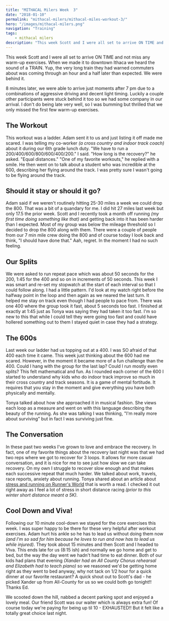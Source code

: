 ```yaml
---
title: "MITHACAL Milers Week  3"
date: "2018-01-10"
permalink: "mithacal-milers/mithacal-miles-workout-3/"
hero: "/images/mithacal-milers.png"
navigation: "Training"
tags:
    - mithacal milers
description: "This week Scott and I were all set to arrive ON TIME and not miss any warm-up exercises. When we made it to downtown Ithaca we heard the sound of a TRAIN. Yup, the very long train they had warned commuters about was coming through an hour and a half later than expected. We were behind it."
---
```


This week Scott and I were all set to arrive ON TIME and not miss any warm-up exercises. When we made it to downtown Ithaca we heard the sound of a TRAIN. Yup, the very long train they had warned commuters about was coming through an hour and a half later than expected. We were behind it.

8 minutes later, we were able to arrive just moments after 7 pm due to a combinations of aggressive driving and decent light timing. Luckily a couple other participants were stuck behind it too so we had some company in our arrival. I don't do being late very well, so I was bumming but thrilled that we only missed the first few warm-up exercises.

## The Workout

This workout was a ladder. Adam sent it to us and just listing it off made me scared. I was telling my co-worker _(a cross country and indoor track coach)_ about it during our 6th grade lunch duty. "We have to run a 200/400/600/800/600/400/200." I said. "How long is the recovery?" he asked. "Equal distances." "One of my favorite workouts," he replied with a smile. He then went on to talk about a student who was incredible at the 600, describing her flying around the track. I was pretty sure I wasn't going to be flying around the track.

## Should it stay or should it go?

Adam said if we weren't routinely hitting 25-30 miles a week we could drop the 800. That was a bit of a quandary for me. I did hit 27 miles last week but only 17.5 the prior week. Scott and I recently took a month off running _(my first time doing something like that)_ and getting back into it has been harder than I expected. Most of my group was below the mileage threshold so I decided to drop the 800 along with them. There were a couple of people from our 7 min mile crew doing the 800 and of course today I look back and think, "I should have done that." Aah, regret. In the moment I had no such feeling.

## Our Splits

We were asked to run repeat pace which was about 50 seconds for the 200, 1:45 for the 400 and so on in increments of 50 seconds. This week I was smart and re-set my stopwatch at the start of each interval so that I could follow along. I had a little pattern. I'd look at my watch right before the halfway point in the loop and then again as we neared the last turn. It helped me stay on track even though I had people to pace from. There was one 400 where the group took it fast, about 5 seconds too fast. I finished at exactly at 1:45 just as Tonya was saying they had taken it too fast. I'm so new to this that while I could tell they were going too fast and could have hollered something out to them I stayed quiet in case they had a strategy.

## The 600s

Last week our ladder had us topping out at a 400. I was SO afraid of that 400 each time it came. This week just thinking about the 600 had me scared. However, in the moment it became more of a fun challenge than the 400. Could I hang with the group for the last lap? Could I run mostly even splits? This felt mathematical and fun. As I rounded each corner of the 600 I started to understand why kids who do indoor track improve so much in their cross country and track seasons. It is a game of mental fortitude. It requires that you stay in the moment and give everything you have both physically and mentally.

Tonya talked about how she approached it in musical fashion. She views each loop as a measure and went on with this language describing the beauty of the running. As she was talking I was thinking, "I'm really more about surviving" but in fact I was surviving just fine.

## The Conversation

In these past two weeks I've grown to love and embrace the recovery. In fact, one of my favorite things about the recovery last night was that we had two reps where we got to recover for 3 loops. It allows for more casual conversation, and it is nice for me to see just how slow we can take recovery. On my own I struggle to recover slow enough and that makes each successive repeat that much harder. We talked about work, travels, race reports, anxiety about running. Tonya shared about an article about [stress and running on Runner's World](https://www.runnersworld.com/running-tips/how-stress-can-help-and-hurt-running) that is worth a read. I checked it out right away as I feel a lot of stress in short distance racing _(prior to this winter short distance meant a 5K)._ 

## Cool Down and Viva!

Following our 10 minute cool-down we stayed for the core exercises this week. I was super happy to be there for these very helpful after workout exercises. Adam hurt his ankle so he has to lead us without doing them now _(and I'm so sad for him because he loves to run and now has to lead us while injured)._ They took about 15 minutes and then Scott and I headed to Viva. This ends late for us (8:15 ish) and normally we go home and get to bed, but the way the day went we hadn't had time to eat dinner. Both of our kids had plans that evening _(Xander had an All County Chorus rehearsal and Elizabeth had to teach piano)_ so we reasoned we'd be getting home right as they went to bed anyway, why not tack on 1/2 hour for a quick dinner at our favorite restaurant? A quick shout out to Scott's dad - he picked Xander up from All-County for us so we could both go tonight!! Thanks Ed.

We scooted down the hill, nabbed a decent parking spot and enjoyed a lovely meal. Our friend Scott was our waiter which is always extra fun! Of course today we're paying for being up til 10 - EXHAUSTED!! But it felt like a totally great choice last night.

